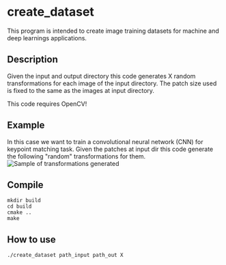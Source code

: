 # create_dataset

This program is intended to create image training datasets for machine and deep learnings applications.

Description
-----------

Given the input and output directory this code generates X random transformations for each image of the input directory. 
The patch size used is fixed to the same as the images at input directory.

This code requires OpenCV!

Example
-------

In this case we want to train a convolutional neural network (CNN) for keypoint matching task.
Given the patches at input dir this code generate the following "random" transformations for them. 
![Sample of transformations generated](https://raw.github.com/mondejar/create_dataset/master/sample.png "Sample of transformations generated")


Compile
-------
```
mkdir build
cd build
cmake ..
make
```

How to use
----------
```
./create_dataset path_input path_out X
```

